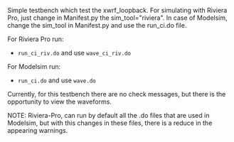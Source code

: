 Simple testbench which test the xwrf_loopback. For simulating with Riviera Pro, just change in Manifest.py the sim_tool="riviera". In case of Modelsim, change the sim_tool in Manifest.py and use the run_ci.do file.

For Riviera Pro run: 
  - `run_ci_riv.do` and use `wave_ci_riv.do`

For Modelsim run:
  - `run_ci.do` and use `wave.do`

Currently, for this testbench there are no check messages, but there is the opportunity to view the waveforms.

NOTE: Riviera-Pro, can run by default all the .do files that are used in Modelsim, but with this changes in these files, there is a reduce in the appearing warnings.
